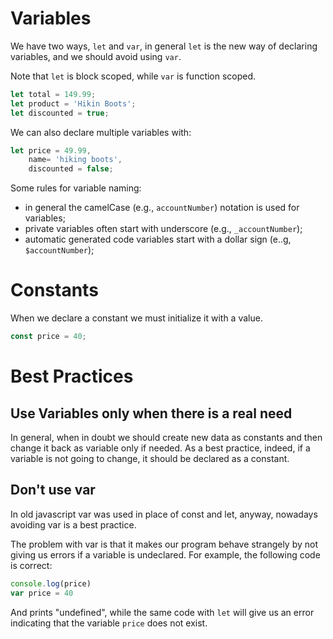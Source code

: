 # Variables

We have two ways, `let` and `var`, in general
`let` is the new way of declaring variables, and we should
avoid using `var`.

Note that `let` is block scoped, while `var` is function scoped.

```javascript
let total = 149.99;
let product = 'Hikin Boots';
let discounted = true;
```

We can also declare multiple variables with:
```javascript
let price = 49.99,
    name= 'hiking boots',
    discounted = false;
```

Some rules for variable naming:
- in general the camelCase (e.g., `accountNumber`) notation is used for variables;
- private variables often start with underscore (e.g., `_accountNumber`);
- automatic generated code variables start with a dollar sign (e..g, `$accountNumber`);


# Constants

When we declare a constant we must initialize it with a value.
```javascript
const price = 40;
```



# Best Practices

## Use Variables only when there is a real need

In general, when in doubt we should create new data as constants and then
change it back as variable only if needed.
As a best practice, indeed, if a variable is not going to change, it should
be declared as a constant.

## Don't use var

In old javascript var was used in place of const and let, anyway,
nowadays avoiding var is a best practice.

The problem with var is that it makes our program behave strangely
by not giving us errors if a variable is undeclared.
For example, the following code is correct:
```javascript
console.log(price)
var price = 40 
```
And prints "undefined", while the same code with `let` will give us an error
indicating that the variable `price` does not exist.
